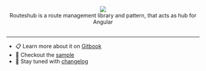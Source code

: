 <p align="center">
  <img src="https://github.com/maktarsis/routeshub/raw/master/docs/assets/logo.png">
  <br />
  Routeshub is a route management library and pattern, that acts as hub for Angular
  <br />
  <br />
</p>

---

- 📋 Learn more about it on [Gitbook](https://routeshub.gitbooks.io/docs/)
- 🧩 Checkout the [sample](https://github.com/maktarsis/routeshub/tree/master/integration)
- 👣 Stay tuned with [changelog](https://github.com/maktarsis/routeshub/blob/master/CHANGELOG.md)
